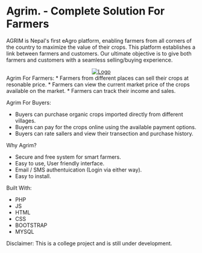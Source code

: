 # Agrim. - Complete Solution For Farmers
AGRIM is Nepal's first eAgro platform, enabling farmers from all corners of the country to maximize the value of their crops. This platform establishes a link between farmers and customers. Our ultimate objective is to give both farmers and customers with a seamless selling/buying experience. 
<div align="center">
  <a href="https://amsystem.codes">
    <img src="https://i.ibb.co/QpmqcCx/Screenshot-133.png" alt="Logo">
  </a>
  </div>
Agrim For Farmers:
* Farmers from different places can sell their crops at resonable price.
* Farmers can view the current market price of the crops available on the market.
* Farmers can track their income and sales. 

Agrim For Buyers:
* Buyers can purchase organic crops imported directly from different villages.
* Buyers can pay for the crops online using the available payment options.
* Buyers can rate sallers and view their transection and purchase history. 

Why Agrim?
* Secure and free system for smart farmers. 
* Easy to use, User friendly interface. 
* Email / SMS authentuication (Login via either way).
* Easy to install. 

Built With:
* PHP
* JS
* HTML
* CSS
* BOOTSTRAP
* MYSQL

Disclaimer: This is a college project and is still under development. 


